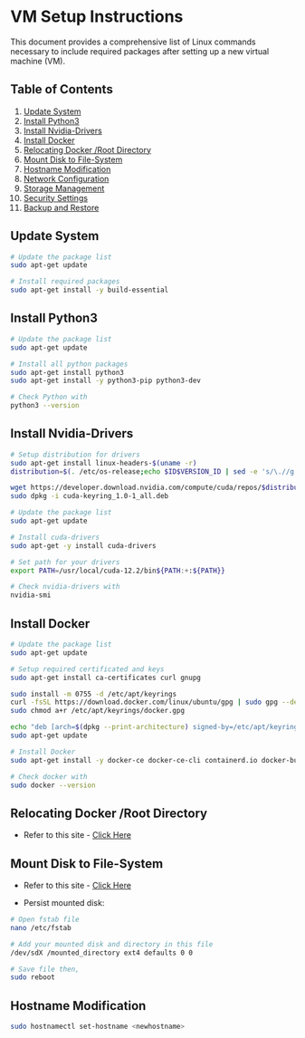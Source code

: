 # VM Setup Instructions

This document provides a comprehensive list of Linux commands necessary to include required packages after setting up a new virtual machine (VM).

## Table of Contents

1. [Update System](#update-system)
2. [Install Python3](#install-python3)
3. [Install Nvidia-Drivers](#install-nvidia-drivers)
4. [Install Docker](#install-docker)
5. [Relocating Docker /Root Directory](#relocating-docker-root-directory)
6. [Mount Disk to File-System](#mount-disk-to-file-system)
7. [Hostname Modification](#hostname-modification)
8. [Network Configuration](#network-configuration)
9. [Storage Management](#storage-management)
10. [Security Settings](#security-settings)
11. [Backup and Restore](#backup-and-restore)

## Update System

```sh
# Update the package list
sudo apt-get update

# Install required packages
sudo apt-get install -y build-essential
```


## Install Python3

```sh
# Update the package list
sudo apt-get update

# Install all python packages
sudo apt-get install python3
sudo apt-get install -y python3-pip python3-dev

# Check Python with
python3 --version

```


## Install Nvidia-Drivers

```sh
# Setup distribution for drivers
sudo apt-get install linux-headers-$(uname -r)
distribution=$(. /etc/os-release;echo $ID$VERSION_ID | sed -e 's/\.//g')

wget https://developer.download.nvidia.com/compute/cuda/repos/$distribution/x86_64/cuda-keyring_1.0-1_all.deb
sudo dpkg -i cuda-keyring_1.0-1_all.deb

# Update the package list
sudo apt-get update

# Install cuda-drivers
sudo apt-get -y install cuda-drivers

# Set path for your drivers
export PATH=/usr/local/cuda-12.2/bin${PATH:+:${PATH}}

# Check nvidia-drivers with
nvidia-smi

```


## Install Docker

```sh
# Update the package list
sudo apt-get update

# Setup required certificated and keys
sudo apt-get install ca-certificates curl gnupg

sudo install -m 0755 -d /etc/apt/keyrings
curl -fsSL https://download.docker.com/linux/ubuntu/gpg | sudo gpg --dearmor -o /etc/apt/keyrings/docker.gpg
sudo chmod a+r /etc/apt/keyrings/docker.gpg

echo "deb [arch=$(dpkg --print-architecture) signed-by=/etc/apt/keyrings/docker.gpg] https://download.docker.com/linux/ubuntu $(. /etc/os-release && echo "$VERSION_CODENAME") stable" | sudo tee /etc/apt/sources.list.d/docker.list > /dev/null
sudo apt-get update

# Install Docker
sudo apt-get install -y docker-ce docker-ce-cli containerd.io docker-buildx-plugin docker-compose-plugin

# Check docker with
sudo docker --version

```


## Relocating Docker /Root Directory

- Refer to this site - [Click Here](https://www.ibm.com/docs/en/z-logdata-analytics/5.1.0?topic=software-relocating-docker-root-directory)


## Mount Disk to File-System

- Refer to this site - [Click Here](https://linuxconfig.org/how-to-add-new-disk-to-existing-linux-system)

- Persist mounted disk:
```sh
# Open fstab file
nano /etc/fstab

# Add your mounted disk and directory in this file
/dev/sdX /mounted_directory ext4 defaults 0 0

# Save file then,
sudo reboot

```


## Hostname Modification

```sh
sudo hostnamectl set-hostname <newhostname>

```